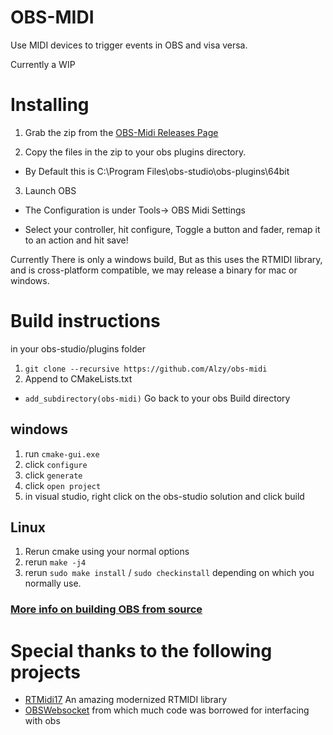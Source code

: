 # OBS-MIDI

Use MIDI devices to trigger events in OBS and visa versa.

Currently a WIP

# Installing


1. Grab the zip from the [OBS-Midi Releases Page](https://github.com/Alzy/obs-midi/releases/tag/v0.1.0)

2. Copy the files in the zip to  your obs plugins directory. 

  * By Default this is C:\Program Files\obs-studio\obs-plugins\64bit

3. Launch OBS

  * The Configuration is under Tools-> OBS Midi Settings

  * Select your controller, hit configure, Toggle a button and fader, remap it to an action and hit save!


Currently There is only a windows build, But as this uses the RTMIDI library, and is cross-platform compatible, we may release a binary for mac or windows. 

# Build instructions 
in your obs-studio/plugins folder
1. ```git clone --recursive https://github.com/Alzy/obs-midi```
2. Append to CMakeLists.txt  
  * ```add_subdirectory(obs-midi)```
 Go back to your obs Build directory
 ## windows
 1. run ```cmake-gui.exe```
 2. click ```configure```
 3. click ```generate```
 4. click ```open project```
 5. in visual studio, right click on the obs-studio solution and click build
 ## Linux
 1. Rerun cmake using your normal options
 2. rerun ```make -j4```
 3. rerun ```sudo make install``` / ```sudo checkinstall```  depending on which you normally use.
 ### [More info on building OBS from source](https://github.com/obsproject/obs-studio/wiki/install-instructions)
 
 # Special thanks to the following projects 
 * [RTMidi17](https://github.com/jcelerier/RtMidi17) An amazing modernized RTMIDI library 
 * [OBSWebsocket](https://github.com/Palakis/obs-websocket/) from which much code was borrowed for interfacing with obs 
